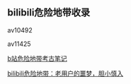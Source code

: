 ## bilibili危险地带收录
av10492

av11425

[b站危险地带考古笔记](https://b23.tv/jQT57Co)

[bilibili危险地带：老用户的噩梦，胆小慎入](https://b23.tv9tB0HES)